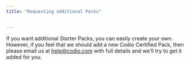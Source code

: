 ```yaml
---
title: "Requesting additional Packs"


---
```


If you want additional Starter Packs, you can easily create your own. However, if you feel that we should add a new Codio Certified Pack, then please email us at help@codio.com with full details and we'll try to get it added for you.

